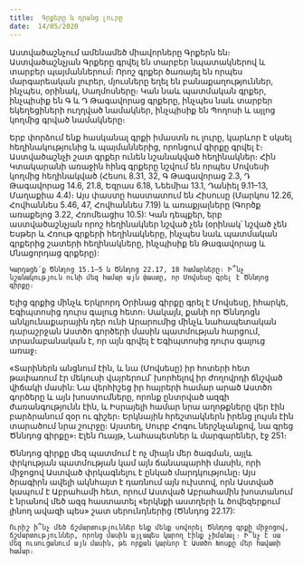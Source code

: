 ```yaml
---
title:  Գրքերը և դրանց լուրը
date:  14/05/2020
---
```


Աստվածաշնչում ամենամեծ միավորները Գրքերն են։ Աստվածաշնչյան Գրքերը գրվել են տարբեր նպատակներով և տարբեր պայմաններում։ Որոշ գրքեր ծառայել են որպես մարգարեական լուրեր, մյուսները եղել են բանաքաղություններ, ինչպես, օրինակ, Սաղմոսները։ Կան նաև պատմական գրքեր, ինչպիսիք են Գ և Դ Թագավորաց գրքերը, ինչպես նաև տարբեր եկեղեցիների ուղղված նամակներ, ինչպիսիք են Պողոսի և այլոց կողմից գրված նամակները։

Երբ փորձում ենք հասկանալ գրքի իմաստն ու լուրը, կարևոր է սկսել հեղինակությունից և պայմաններից, որոնցում գիրքը գրվել է։ Աստվածաշնչի շատ գրքեր ունեն նշանակված հեղինակներ։ Հին Կտակարանի առաջին հինգ գրքերը նշվում են որպես Մովսեսի կողմից հեղինակված (Հեսու 8.31, 32, Գ Թագավորաց 2.3, Դ Թագավորաց 14.6, 21.8, Եզրաս 6.18, Նեեմիա 13.1, Դանիել 9.11–13, Մաղաքիա 4.4)։ Այս փաստը հաստատում են Հիսուսը (Մարկոս 12.26, Հովհաննես 5.46, 47, Հովհաննես 7.19) և առաքյալները (Գործք առաքելոց 3.22, Հռոմեացիս 10.5): Կան դեպքեր, երբ աստվածաշնչյան որոշ հեղինակներ նշված չեն (օրինակ՝ նշված չեն Եսթեր և Հռութ գրքերի հեղինակները, ինչպես նաև պատմական գրքերից շատերի հեղինակները, ինչպիսիք են Թագավորաց և Մնացորդաց գրքերը):

`Կարդացե՛ք Ծննդոց 15.1–5 և Ծննդոց 22.17, 18 համարները։ Ի՞նչ նշանակություն ունի մեզ համար այն փաստը, որ Մովսեսը գրել է Ծննդոց գիրքը։`

Ելից գրքից մինչև Երկրորդ Օրինաց գիրքը գրել է Մովսեսը, իհարկե, Եգիպտոսից դուրս գալուց հետո։ Սակայն, քանի որ Ծննդոցն անկյունաքարային դեր ունի Արարումից մինչև նահապետական դարաշրջան Աստծո գործերի մասին պատմության հարցում, տրամաբանական է, որ այն գրվել է Եգիպտոսից դուրս գալուց առաջ։

«Տարիներն անցնում էին, և նա (Մովսեսը) իր հոտերի հետ թափառում էր մեկուսի վայրերում՝ խորհելով իր ժողովրդի ճնշված վիճակի մասին: Նա վերհիշեց իր հայրերի համար արած Աստծո գործերը և այն խոստումները, որոնք ընտրված ազգի ժառանգությունն էին, և Իսրայելի համար նրա աղոթքները վեր էին բարձրանում զօր ու գիշեր։ Երկնային հրեշտակներն իրենց լույսն էին տարածում նրա շուրջը։ Այստեղ, Սուրբ Հոգու ներշնչանքով, նա գրեց Ծննդոց գիրքը»։ Էլեն Ուայթ, Նահապետներ և մարգարեներ, էջ 251։

Ծննդոց գիրքը մեզ պատմում է ոչ միայն մեր ծագման, այլև փրկության պատմության կամ այն ճանապարհի մասին, որի միջոցով Աստված փրկագնելու է ընկած մարդկությունը։ Այս ծրագիրն ավելի ակնհայտ է դառնում այն ուխտով, որն Աստված կապում է Աբրահամի հետ, որում Աստված Աբրահամին խոստանում է նրանով մեծ ազգ հաստատել «երկնքի աստղերի և ծովեզերքում լինող ավազի պես» շատ սերունդներից (Ծննդոց 22.17):

`Ուրիշ ի՞նչ մեծ ճշմարտություններ ենք մենք սովորել Ծննդոց գրքի միջոցով, ճշմարտություններ, որոնց մասին այլապես կարող էինք չիմանալ։ Ի՞նչ է սա մեզ ուսուցանում այն մասին, թե որքան կարևոր է Աստծո Խոսքը մեր հավատի համար։`